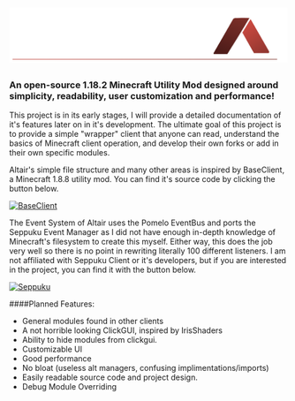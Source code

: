 # ![Altair](src/main/resources/assets/altair/githubheader.png)

### An open-source 1.18.2 Minecraft Utility Mod designed around simplicity, readability, user customization and performance!

This project is in its early stages, I will provide a detailed documentation of it's features later on in it's development. The ultimate goal of this project is to provide a simple "wrapper" client that anyone can read, understand the basics of Minecraft client operation, and develop their own forks or add in their own specific modules.

Altair's simple file structure and many other areas is inspired by BaseClient, a Minecraft 1.8.8 utility mod. You can find it's source code by clicking the button below.

[![BaseClient](https://img.shields.io/badge/BaseClient-Source%20Code-critical)](https://github.com/OxideWaveLength/Minecraft-Hack-BaseClient)

The Event System of Altair uses the Pomelo EventBus and ports the Seppuku Event Manager as I did not have enough in-depth knowledge of Minecraft's filesystem to create this myself. Either way, this does the job very well so there is no point in rewriting literally 100 different listeners. I am not affiliated with Seppuku Client or it's developers, but if you are interested in the project, you can find it with the button below.

[![Seppuku](https://img.shields.io/badge/Seppuku-Source%20Code-critical)](https://github.com/seppukudevelopment/seppuku)


####Planned Features:

* General modules found in other clients
* A not horrible looking ClickGUI, inspired by IrisShaders
* Ability to hide modules from clickgui.
* Customizable UI
* Good performance
* No bloat (useless alt managers, confusing implimentations/imports)
* Easily readable source code and project design.
* Debug Module Overriding
